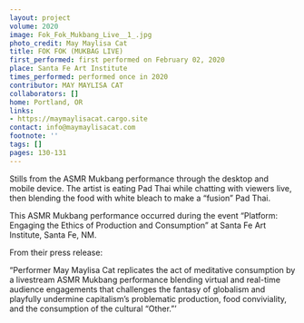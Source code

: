 ```yaml
---
layout: project
volume: 2020
image: Fok_Fok_Mukbang_Live__1_.jpg
photo_credit: May Maylisa Cat
title: FOK FOK (MUKBAG LIVE)
first_performed: first performed on February 02, 2020
place: Santa Fe Art Institute
times_performed: performed once in 2020
contributor: MAY MAYLISA CAT
collaborators: []
home: Portland, OR
links:
- https://maymaylisacat.cargo.site
contact: info@maymaylisacat.com
footnote: ''
tags: []
pages: 130-131
---
```




Stills from the ASMR Mukbang performance through the desktop and mobile device. The artist is eating Pad Thai while chatting with viewers live, then blending the food with white bleach to make a “fusion” Pad Thai.

This ASMR Mukbang performance occurred during the event “Platform: Engaging the Ethics of Production and Consumption” at Santa Fe Art Institute, Santa Fe, NM.

From their press release:

“Performer May Maylisa Cat replicates the act of meditative consumption by a livestream ASMR Mukbang performance blending virtual and real-time audience engagements that challenges the fantasy of globalism and playfully undermine capitalism’s problematic production, food conviviality, and the consumption of the cultural “Other.”’
